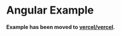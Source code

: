# Angular Example

#### Example has been moved to [vercel/vercel](https://github.com/vercel/vercel/tree/master/examples/angular).
